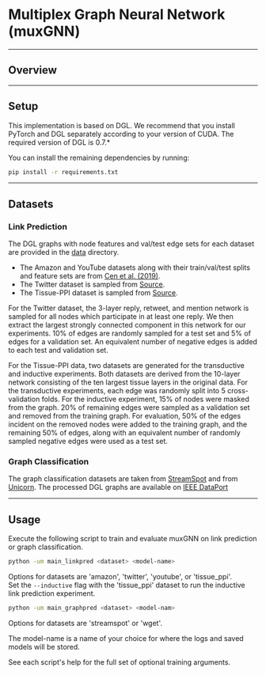 # Multiplex Graph Neural Network (muxGNN)

---
## Overview

---
## Setup

This implementation is based on DGL. We recommend that you install PyTorch and DGL separately according to your version of CUDA. The required version of DGL is 0.7.*

You can install the remaining dependencies by running:

```bash
pip install -r requirements.txt
```

---
## Datasets

### Link Prediction

The DGL graphs with node features and val/test edge sets for each dataset are provided in the [data](/data) directory.

- The Amazon and YouTube datasets along with their train/val/test splits and feature sets are from [Cen et al. (2019)](https://github.com/THUDM/GATNE).
- The Twitter dataset is sampled from [Source](https://snap.stanford.edu/data/higgs-twitter.html).
- The Tissue-PPI dataset is sampled from [Source](http://snap.stanford.edu/ohmnet/).

For the Twitter dataset, the 3-layer reply, retweet, and mention network is sampled for all nodes which participate in at least one reply. We then extract the largest strongly connected component in this network for our experiments.
10% of edges are randomly sampled for a test set and 5% of edges for a validation set. An equivalent number of negative edges is added to each test and validation set.

For the Tissue-PPI data, two datasets are generated for the transductive and inductive experiments. Both datasets are derived from the 10-layer network consisting of the ten largest tissue layers in the original data.
For the transductive experiments, each edge was randomly split into 5 cross-validation folds. For the inductive experiment, 15% of nodes were masked from the graph.
20% of remaining edges were sampled as a validation set and removed from the training graph. For evaluation, 50% of the edges incident on the removed nodes were added to the training graph,
and the remaining 50% of edges, along with an equivalent number of randomly sampled negative edges were used as a test set.

### Graph Classification

The graph classification datasets are taken from [StreamSpot](https://sbustreamspot.github.io/) and from [Unicorn](https://www.ndss-symposium.org/ndss-paper/unicorn-runtime-provenance-based-detector-for-advanced-persistent-threats/).
The processed DGL graphs are available on [IEEE DataPort](https://dx.doi.org/10.21227/92nh-5n87)

---

## Usage

Execute the following script to train and evaluate muxGNN on link prediction or graph classification.

```bash
python -um main_linkpred <dataset> <model-name>
```

Options for datasets are 'amazon', 'twitter', 'youtube', or 'tissue_ppi'.  
Set the ```--inductive``` flag with the 'tissue_ppi' dataset to run the inductive link prediction experiment.

```bash
python -um main_graphpred <dataset> <model-nam>
```

Options for datasets are 'streamspot' or 'wget'.

The model-name is a name of your choice for where the logs and saved models will be stored.

See each script's help for the full set of optional training arguments.


